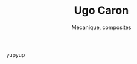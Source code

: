 ﻿---
tags:
 - team2015
title: Ugo Caron
subtitle: Mécanique, composites
picture: pictures/ugo_caron.png
---

yupyup
